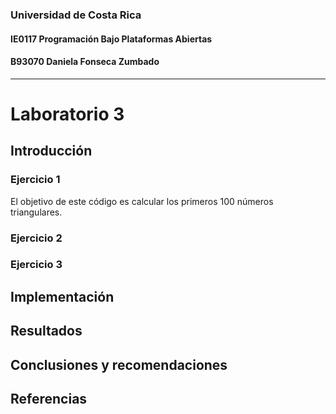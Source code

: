 ### Universidad de Costa Rica
#### IE0117 Programación Bajo Plataformas Abiertas
#### B93070 Daniela Fonseca Zumbado
---
# Laboratorio 3

## Introducción
### Ejercicio 1
El objetivo de este código es calcular los primeros 100 números triangulares.
### Ejercicio 2
### Ejercicio 3
## Implementación
## Resultados
## Conclusiones y recomendaciones
## Referencias
